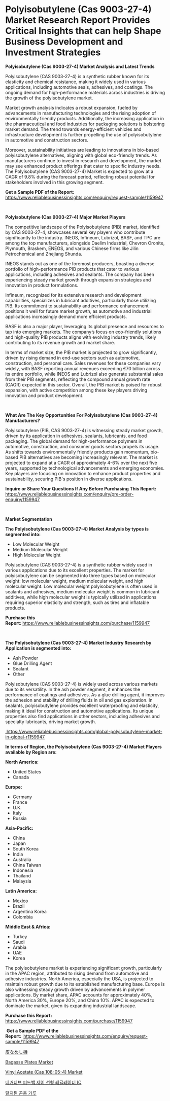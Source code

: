 <p><h1>Polyisobutylene (Cas 9003-27-4) Market Research Report Provides Critical Insights that can help Shape Business Development and Investment Strategies</h1></p><p><strong>Polyisobutylene (Cas 9003-27-4) Market Analysis and Latest Trends</strong></p>
<p><p>Polyisobutylene (CAS 9003-27-4) is a synthetic rubber known for its elasticity and chemical resistance, making it widely used in various applications, including automotive seals, adhesives, and coatings. The ongoing demand for high-performance materials across industries is driving the growth of the polyisobutylene market.</p><p>Market growth analysis indicates a robust expansion, fueled by advancements in manufacturing technologies and the rising adoption of environmentally friendly products. Additionally, the increasing application in the pharmaceutical and food industries for packaging solutions is bolstering market demand. The trend towards energy-efficient vehicles and infrastructure development is further propelling the use of polyisobutylene in automotive and construction sectors.</p><p>Moreover, sustainability initiatives are leading to innovations in bio-based polyisobutylene alternatives, aligning with global eco-friendly trends. As manufacturers continue to invest in research and development, the market may see enhanced product offerings that cater to specific industry needs. The Polyisobutylene (CAS 9003-27-4) Market is expected to grow at a CAGR of 9.8% during the forecast period, reflecting robust potential for stakeholders involved in this growing segment.</p></p>
<p><strong>Get a Sample PDF of the Report:&nbsp;</strong> <a href="https://www.reliablebusinessinsights.com/enquiry/request-sample/1159947">https://www.reliablebusinessinsights.com/enquiry/request-sample/1159947</a></p>
<p>&nbsp;</p>
<p><strong>Polyisobutylene (Cas 9003-27-4) Major Market Players</strong></p>
<p><p>The competitive landscape of the Polyisobutylene (PIB) market, identified by CAS 9003-27-4, showcases several key players who contribute significantly to the industry. INEOS, Infineum, Lubrizol, BASF, and TPC are among the top manufacturers, alongside Daelim Industrial, Chevron Oronite, Plymouth, Braskem, ENEOS, and various Chinese firms like Jilin Petrochemical and Zhejiang Shunda.</p><p>INEOS stands out as one of the foremost producers, boasting a diverse portfolio of high-performance PIB products that cater to various applications, including adhesives and sealants. The company has been experiencing steady market growth through expansion strategies and innovation in product formulations.</p><p>Infineum, recognized for its extensive research and development capabilities, specializes in lubricant additives, particularly those utilizing PIB. Its commitment to sustainability and performance enhancement positions it well for future market growth, as automotive and industrial applications increasingly demand more efficient products.</p><p>BASF is also a major player, leveraging its global presence and resources to tap into emerging markets. The company’s focus on eco-friendly solutions and high-quality PIB products aligns with evolving industry trends, likely contributing to its revenue growth and market share.</p><p>In terms of market size, the PIB market is projected to grow significantly, driven by rising demand in end-use sectors such as automotive, construction, and personal care. Sales revenues for these companies vary widely, with BASF reporting annual revenues exceeding €70 billion across its entire portfolio, while INEOS and Lubrizol also generate substantial sales from their PIB segments, reflecting the compound annual growth rate (CAGR) expected in this sector. Overall, the PIB market is poised for robust expansion, with active competition among these key players driving innovation and product development.</p></p>
<p>&nbsp;</p>
<p><strong>What Are The Key Opportunities For Polyisobutylene (Cas 9003-27-4) Manufacturers?</strong></p>
<p><p>Polyisobutylene (PIB, CAS 9003-27-4) is witnessing steady market growth, driven by its application in adhesives, sealants, lubricants, and food packaging. The global demand for high-performance polymers in automotive, construction, and consumer goods sectors propels its usage. As shifts towards environmentally friendly products gain momentum, bio-based PIB alternatives are becoming increasingly relevant. The market is projected to expand at a CAGR of approximately 4-6% over the next five years, supported by technological advancements and emerging economies. Key players are focusing on innovation to enhance product properties and sustainability, securing PIB's position in diverse applications.</p></p>
<p><strong>Inquire or Share Your Questions If Any Before Purchasing This Report:</strong> <a href="https://www.reliablebusinessinsights.com/enquiry/pre-order-enquiry/1159947">https://www.reliablebusinessinsights.com/enquiry/pre-order-enquiry/1159947</a></p>
<p>&nbsp;</p>
<p><strong>Market Segmentation</strong></p>
<p><strong>The Polyisobutylene (Cas 9003-27-4) Market Analysis by types is segmented into:</strong></p>
<p><ul><li>Low Molecular Weight</li><li>Medium Molecular Weight</li><li>High Molecular Weight</li></ul></p>
<p><p>Polyisobutylene (CAS 9003-27-4) is a synthetic rubber widely used in various applications due to its excellent properties. The market for polyisobutylene can be segmented into three types based on molecular weight: low molecular weight, medium molecular weight, and high molecular weight. Low molecular weight polyisobutylene is often used in sealants and adhesives, medium molecular weight is common in lubricant additives, while high molecular weight is typically utilized in applications requiring superior elasticity and strength, such as tires and inflatable products.</p></p>
<p><strong>Purchase this Report:&nbsp;</strong><a href="https://www.reliablebusinessinsights.com/purchase/1159947">https://www.reliablebusinessinsights.com/purchase/1159947</a></p>
<p>&nbsp;</p>
<p><strong>The Polyisobutylene (Cas 9003-27-4) Market Industry Research by Application is segmented into:</strong></p>
<p><ul><li>Ash Powder</li><li>Glue Drilling Agent</li><li>Sealant</li><li>Other</li></ul></p>
<p><p>Polyisobutylene (CAS 9003-27-4) is widely used across various markets due to its versatility. In the ash powder segment, it enhances the performance of coatings and adhesives. As a glue drilling agent, it improves the adhesion and stability of drilling fluids in oil and gas exploration. In sealants, polyisobutylene provides excellent waterproofing and elasticity, making it ideal for construction and automotive applications. Its unique properties also find applications in other sectors, including adhesives and specialty lubricants, driving market growth.</p></p>
<p><a href="https://www.reliablebusinessinsights.com/global-polyisobutylene-market-in-global-r1159947">&nbsp;https://www.reliablebusinessinsights.com/global-polyisobutylene-market-in-global-r1159947</a></p>
<p><strong>In terms of Region, the Polyisobutylene (Cas 9003-27-4) Market Players available by Region are:</strong></p>
<p>
    <p> <strong> North America: </strong>
        <ul>
            <li>United States</li>
            <li>Canada</li>
        </ul>
        </p> 
    <p> <strong> Europe: </strong>
        <ul>
            <li>Germany</li>
            <li>France</li>
            <li>U.K.</li>
            <li>Italy</li>
            <li>Russia</li>
        </ul>
        </p> 
    <p> <strong> Asia-Pacific: </strong>
        <ul>
            <li>China</li>
            <li>Japan</li>
            <li>South Korea</li>
            <li>India</li>
            <li>Australia</li>
            <li>China Taiwan</li>
            <li>Indonesia</li>
            <li>Thailand</li>
            <li>Malaysia</li>
        </ul>
        </p> 
    <p> <strong> Latin America: </strong>
        <ul>
            <li>Mexico</li>
            <li>Brazil</li>
            <li>Argentina Korea</li>
            <li>Colombia</li>
        </ul>
        </p> 
    <p> <strong> Middle East & Africa: </strong>
        <ul>
            <li>Turkey</li>
            <li>Saudi</li>
            <li>Arabia</li>
            <li>UAE</li>
            <li>Korea</li>
        </ul>
    </p>
    </p>
<p><p>The polyisobutylene market is experiencing significant growth, particularly in the APAC region, attributed to rising demand from automotive and adhesive industries. North America, especially the USA, is projected to maintain robust growth due to its established manufacturing base. Europe is also witnessing steady growth driven by advancements in polymer applications. By market share, APAC accounts for approximately 40%, North America 30%, Europe 20%, and China 10%. APAC is expected to dominate the market, given its expanding industrial landscape.</p></p>
<p><strong>Purchase this Report: </strong><a href="https://www.reliablebusinessinsights.com/purchase/1159947">https://www.reliablebusinessinsights.com/purchase/1159947</a></p>
<p>&nbsp;<strong>Get a Sample PDF of the Report:&nbsp;&nbsp;</strong><a href="https://www.reliablebusinessinsights.com/enquiry/request-sample/1159947">https://www.reliablebusinessinsights.com/enquiry/request-sample/1159947</a></p>
<p><strong></strong></p>
<p><p><a href="https://medium.com/@royfoote921/tannery-machine-market-%E3%81%AF-%E3%82%B3%E3%82%B9%E3%83%88%E7%AE%A1%E7%90%86%E3%81%A8%E5%8A%B9%E7%8E%87%E5%90%91%E4%B8%8A%E3%82%92%E5%84%AA%E5%85%88%E3%81%97%E3%81%BE%E3%81%99-%E3%81%95%E3%82%89%E3%81%AB-%E5%A0%B1%E5%91%8A%E6%9B%B8%E3%81%AF%E5%B8%82%E5%A0%B4%E3%81%AE%E9%9C%80%E8%A6%81%E9%9D%A2%E3%81%A8%E4%BE%9B%E7%B5%A6%E9%9D%A2%E3%81%AE%E4%B8%A1%E6%96%B9%E3%82%92%E3%82%AB%E3%83%90%E3%83%BC%E3%81%97%E3%81%A6%E3%81%84%E3%81%BE%E3%81%99-tannery-machine-%E5%B8%82%E5%A0%B4%E3%81%AF-680856096af0">皮なめし機</a></p><p><a href="https://www.linkedin.com/pulse/global-perspectives-bagasse-plates-market-trends-forecast-7eluc?trackingId=ZQXMjTVySGm17NRK5J%2FzOw%3D%3D">Bagasse Plates Market</a></p><p><a href="https://github.com/WayneGriffin411/Market-Research-Report-List-1/blob/main/vinyl-acetate-cas-108-05-4-market.md">Vinyl Acetate (Cas 108-05-4) Market</a></p><p><a href="https://medium.com/@abbyrichardson_1/negative-feedback-control-linear-regulator-ic-market-%EC%9D%98-%EA%B8%80%EB%A1%9C%EB%B2%8C-%EC%8B%9C%EC%9E%A5-%EA%B0%9C%EC%9A%94%EB%8A%94-%EC%A0%84-%EC%84%B8%EA%B3%84-%EB%B0%8F-%EC%A3%BC%EC%9A%94-%EC%8B%9C%EC%9E%A5%EC%9D%98-%EC%82%B0%EC%97%85%EC%97%90-%EC%98%81%ED%96%A5%EC%9D%84-%EB%AF%B8%EC%B9%98%EB%8A%94-%EC%A3%BC%EC%9A%94-8fe97ea076b8">네거티브 피드백 제어 선형 레귤레이터 IC</a></p><p><a href="https://medium.com/@abbyrichardson_1/%ED%83%88%EC%A7%80-%EA%B3%A4%EC%B6%A9-%EA%B0%80%EB%A3%A8-%EC%8B%9C%EC%9E%A5-%EC%82%B0%EC%97%85-%ED%99%98%EA%B2%BD-%EC%84%B1%EC%9E%A5-%EA%B2%BD%EB%A1%9C-%EB%B0%8F-%EA%B8%80%EB%A1%9C%EB%B2%8C-%EC%8B%9C%EC%9E%A5-503a54c55f26">탈지된 곤충 가루</a></p></p>